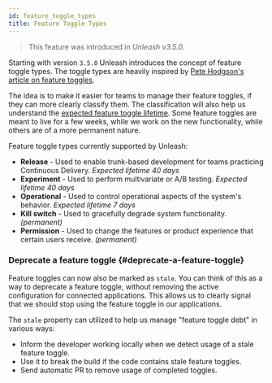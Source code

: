 ```yaml
---
id: feature_toggle_types
title: Feature Toggle Types
---
```


> This feature was introduced in _Unleash v3.5.0_.

Starting with version `3.5.0` Unleash introduces the concept of feature toggle types. The toggle types are heavily inspired by [Pete Hodgson's article on feature toggles](https://martinfowler.com/articles/feature-toggles.html).

The idea is to make it easier for teams to manage their feature toggles, if they can more clearly classify them. The classification will also help us understand the [expected feature toggle lifetime](https://www.getunleash.io/blog/feature-toggle-life-time-best-practices). Some feature toggles are meant to live for a few weeks, while we work on the new functionality, while others are of a more permanent nature.

Feature toggle types currently supported by Unleash:

- **Release** - Used to enable trunk-based development for teams practicing Continuous Delivery. _Expected lifetime 40 days_
- **Experiment** - Used to perform multivariate or A/B testing. _Expected lifetime 40 days_
- **Operational** - Used to control operational aspects of the system's behavior. _Expected lifetime 7 days_
- **Kill switch** - Used to gracefully degrade system functionality. _(permanent)_
- **Permission** - Used to change the features or product experience that certain users receive. _(permanent)_

### Deprecate a feature toggle {#deprecate-a-feature-toggle}

Feature toggles can now also be marked as `stale`. You can think of this as a way to deprecate a feature toggle, without removing the active configuration for connected applications. This allows us to clearly signal that we should stop using the feature toggle in our applications.

The `stale` property can utilized to help us manage "feature toggle debt" in various ways:

- Inform the developer working locally when we detect usage of a stale feature toggle.
- Use it to break the build if the code contains stale feature toggles.
- Send automatic PR to remove usage of completed toggles.
